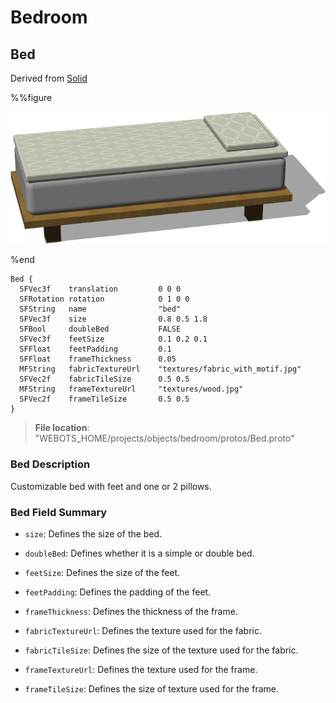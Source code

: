 # Bedroom

## Bed

Derived from [Solid](../reference/solid.md)

%%figure

![Bed](images/objects/bedroom/Bed/model.png)

%end

```
Bed {
  SFVec3f    translation         0 0 0
  SFRotation rotation            0 1 0 0
  SFString   name                "bed"
  SFVec3f    size                0.8 0.5 1.8                       
  SFBool     doubleBed           FALSE                             
  SFVec3f    feetSize            0.1 0.2 0.1                       
  SFFloat    feetPadding         0.1                               
  SFFloat    frameThickness      0.05                              
  MFString   fabricTextureUrl    "textures/fabric_with_motif.jpg"  
  SFVec2f    fabricTileSize      0.5 0.5                           
  MFString   frameTextureUrl     "textures/wood.jpg"               
  SFVec2f    frameTileSize       0.5 0.5                           
}
```

> **File location**: "WEBOTS\_HOME/projects/objects/bedroom/protos/Bed.proto"

### Bed Description

Customizable bed with feet and one or 2 pillows.

### Bed Field Summary

- `size`: Defines the size of the bed.

- `doubleBed`: Defines whether it is a simple or double bed.

- `feetSize`: Defines the size of the feet.

- `feetPadding`: Defines the padding of the feet.

- `frameThickness`: Defines the thickness of the frame.

- `fabricTextureUrl`: Defines the texture used for the fabric.

- `fabricTileSize`: Defines the size of the texture used for the fabric.

- `frameTextureUrl`: Defines the texture used for the frame.

- `frameTileSize`: Defines the size of texture used for the frame.

